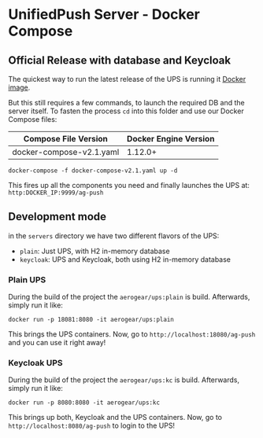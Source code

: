 # UnifiedPush Server - Docker Compose

## Official Release with database and Keycloak

The quickest way to run the latest release of the UPS is running it [Docker image](https://github.com/jboss-dockerfiles/aerogear/tree/master/wildfly/unifiedpush-wildfly).

But this still requires a few commands, to launch the required DB and the server itself. To fasten the process `cd` into this folder and use our Docker Compose files:

| Compose File Version    	| Docker Engine Version 	|
|-------------------------	|-----------------------	|
| docker-compose-v2.1.yaml 	| 1.12.0+               	|


```
docker-compose -f docker-compose-v2.1.yaml up -d
```

This fires up all the components you need and finally launches the UPS at: `http:DOCKER_IP:9999/ag-push`

## Development mode

in the `servers` directory we have two different flavors of the UPS:
* `plain`: Just UPS, with H2 in-memory database
* `keycloak`: UPS and Keycloak, both using H2 in-memory database

### Plain UPS

During the build of the project the `aerogear/ups:plain` is build. Afterwards, simply run it like:

```
docker run -p 18081:8080 -it aerogear/ups:plain 
```

This brings the UPS containers. Now, go to `http://localhost:18080/ag-push` and you can use it right away!


### Keycloak UPS 

During the build of the project the `aerogear/ups:kc` is build. Afterwards, simply run it like:

```
docker run -p 8080:8080 -it aerogear/ups:kc
```

This brings up both, Keycloak and the UPS containers. Now, go to `http://localhost:8080/ag-push` to login to the UPS!
